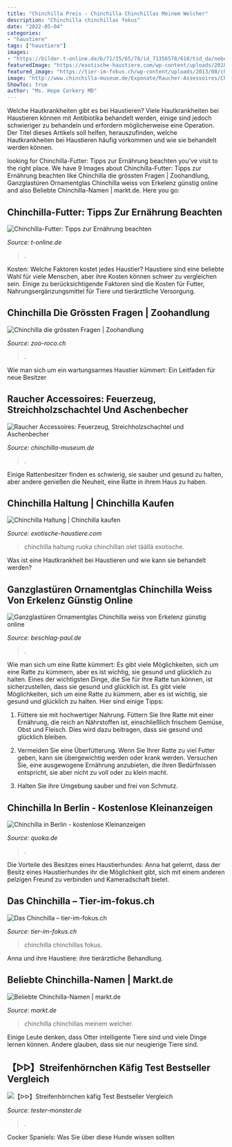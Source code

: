 ```yaml
---
title: "Chinchilla Preis - Chinchilla Chinchillas Meinem Welcher"
description: "Chinchilla chinchillas fokus"
date: "2022-05-04"
categories:
- "haustiere"
tags: ["haustiere"]
images:
- "https://bilder.t-online.de/b/71/35/65/78/id_71356578/610/tid_da/neben-dem-passenden-futter-brauchen-chinchillas-frisches-wasser-am-besten-aus-einer-trinkflasche-wo-es-nicht-verschmutzt-wird.jpg"
featuredImage: "https://exotische-haustiere.com/wp-content/uploads/2018/10/Chinchilla-online-kaufen-e1539385266187.jpg"
featured_image: "https://tier-im-fokus.ch/wp-content/uploads/2013/08/chinchilla-1200x630-c-center.jpg"
image: "http://www.chinchilla-museum.de/Exponate/Raucher-Assessoires/Chinchilla-Matchbox-02.jpg"
ShowToc: true
author: "Ms. Hope Corkery MD"
---
```



Welche Hautkrankheiten gibt es bei Haustieren?
Viele Hautkrankheiten bei Haustieren können mit Antibiotika behandelt werden, einige sind jedoch schwieriger zu behandeln und erfordern möglicherweise eine Operation. Der Titel dieses Artikels soll helfen, herauszufinden, welche Hautkrankheiten bei Haustieren häufig vorkommen und wie sie behandelt werden können.

	

		
looking for Chinchilla-Futter: Tipps zur Ernährung beachten you've visit to the right place. We have 9 Images about Chinchilla-Futter: Tipps zur Ernährung beachten like Chinchilla die grössten Fragen | Zoohandlung, Ganzglastüren Ornamentglas Chinchilla weiss von Erkelenz günstig online and also Beliebte Chinchilla-Namen | markt.de. Here you go:
		
    
## Chinchilla-Futter: Tipps Zur Ernährung Beachten

<img loading=lazy src="https://bilder.t-online.de/b/71/35/65/78/id_71356578/610/tid_da/neben-dem-passenden-futter-brauchen-chinchillas-frisches-wasser-am-besten-aus-einer-trinkflasche-wo-es-nicht-verschmutzt-wird.jpg" onerror="this.onerror=null;this.src='https://tse2.mm.bing.net/th?id=OIP.bOYy31LW2OO00F7VDhgQ7wHaEK&amp;pid=15.1';" alt="Chinchilla-Futter: Tipps zur Ernährung beachten">

_Source: t-online.de_

>. 

	

Kosten: Welche Faktoren kostet jedes Haustier?
Haustiere sind eine beliebte Wahl für viele Menschen, aber ihre Kosten können schwer zu vergleichen sein. Einige zu berücksichtigende Faktoren sind die Kosten für Futter, Nahrungsergänzungsmittel für Tiere und tierärztliche Versorgung.

    
## Chinchilla Die Grössten Fragen | Zoohandlung

<img loading=lazy src="https://www.zoo-roco.ch/news/wp-content/uploads/Chinchilla-facebook.jpg" onerror="this.onerror=null;this.src='https://tse1.mm.bing.net/th?id=OIP.UdT0DnPDqEBj5fl5owwgkQHaJ4&amp;pid=15.1';" alt="Chinchilla die grössten Fragen | Zoohandlung">

_Source: zoo-roco.ch_

>. 

	

Wie man sich um ein wartungsarmes Haustier kümmert: Ein Leitfaden für neue Besitzer

    
## Raucher Accessoires: Feuerzeug, Streichholzschachtel Und Aschenbecher

<img loading=lazy src="http://www.chinchilla-museum.de/Exponate/Raucher-Assessoires/Chinchilla-Matchbox-02.jpg" onerror="this.onerror=null;this.src='https://tse3.mm.bing.net/th?id=OIP.uVl5oVijMpe9BZabcng8ewAAAA&amp;pid=15.1';" alt="Raucher Accessoires: Feuerzeug, Streichholzschachtel und Aschenbecher">

_Source: chinchilla-museum.de_

>. 

	

Einige Rattenbesitzer finden es schwierig, sie sauber und gesund zu halten, aber andere genießen die Neuheit, eine Ratte in ihrem Haus zu haben.

    
## Chinchilla Haltung | Chinchilla Kaufen

<img loading=lazy src="https://exotische-haustiere.com/wp-content/uploads/2018/10/Chinchilla-online-kaufen-e1539385266187.jpg" onerror="this.onerror=null;this.src='https://tse2.mm.bing.net/th?id=OIP.E4UVnNak7ZUg4oug_d78WAHaDP&amp;pid=15.1';" alt="Chinchilla Haltung | Chinchilla kaufen">

_Source: exotische-haustiere.com_

>chinchilla haltung ruoka chinchillan olet täällä exotische. 

	

Was ist eine Hautkrankheit bei Haustieren und wie kann sie behandelt werden?

    
## Ganzglastüren Ornamentglas Chinchilla Weiss Von Erkelenz Günstig Online

<img loading=lazy src="http://www.beschlag-paul.de/images/product_images/popup_images/ganzglastuer-chinchilla-weiss-0_3949.jpg" onerror="this.onerror=null;this.src='https://tse2.mm.bing.net/th?id=OIP.M5iGCYvNW0KQLroZFyYoVwHaL-&amp;pid=15.1';" alt="Ganzglastüren Ornamentglas Chinchilla weiss von Erkelenz günstig online">

_Source: beschlag-paul.de_

>. 

	

Wie man sich um eine Ratte kümmert: Es gibt viele Möglichkeiten, sich um eine Ratte zu kümmern, aber es ist wichtig, sie gesund und glücklich zu halten.
Eines der wichtigsten Dinge, die Sie für Ihre Ratte tun können, ist sicherzustellen, dass sie gesund und glücklich ist. Es gibt viele Möglichkeiten, sich um eine Ratte zu kümmern, aber es ist wichtig, sie gesund und glücklich zu halten. Hier sind einige Tipps:
1. Füttere sie mit hochwertiger Nahrung. Füttern Sie Ihre Ratte mit einer Ernährung, die reich an Nährstoffen ist, einschließlich frischem Gemüse, Obst und Fleisch. Dies wird dazu beitragen, dass sie gesund und glücklich bleiben.

2. Vermeiden Sie eine Überfütterung. Wenn Sie Ihrer Ratte zu viel Futter geben, kann sie übergewichtig werden oder krank werden. Versuchen Sie, eine ausgewogene Ernährung anzubieten, die ihren Bedürfnissen entspricht, sie aber nicht zu voll oder zu klein macht.

3. Halten Sie ihre Umgebung sauber und frei von Schmutz.

    
## Chinchilla In Berlin - Kostenlose Kleinanzeigen

<img loading=lazy src="https://pic0.qimage.de/52/21/15/s239152152.jpg" onerror="this.onerror=null;this.src='https://tse3.mm.bing.net/th?id=OIP.qClUQN7LfmPRS9Fy9UmkrgAAAA&amp;pid=15.1';" alt="Chinchilla in Berlin - kostenlose Kleinanzeigen">

_Source: quoka.de_

>. 

	

Die Vorteile des Besitzes eines Haustierhundes: Anna hat gelernt, dass der Besitz eines Haustierhundes ihr die Möglichkeit gibt, sich mit einem anderen pelzigen Freund zu verbinden und Kameradschaft bietet.

    
## Das Chinchilla – Tier-im-fokus.ch

<img loading=lazy src="https://tier-im-fokus.ch/wp-content/uploads/2013/08/chinchilla-1200x630-c-center.jpg" onerror="this.onerror=null;this.src='https://tse2.mm.bing.net/th?id=OIP.HwZOQpjD0r57JswWj7UHyAHaD4&amp;pid=15.1';" alt="Das Chinchilla – tier-im-fokus.ch">

_Source: tier-im-fokus.ch_

>chinchilla chinchillas fokus. 

	

Anna und ihre Haustiere: ihre tierärztliche Behandlung.

    
## Beliebte Chinchilla-Namen | Markt.de

<img loading=lazy src="https://bilder.markt.de/images/cms/tiere/chinchilla_gross.jpg" onerror="this.onerror=null;this.src='https://tse2.mm.bing.net/th?id=OIP.M7JrKBWnGHtPE1HEHbQ1bgHaE8&amp;pid=15.1';" alt="Beliebte Chinchilla-Namen | markt.de">

_Source: markt.de_

>chinchilla chinchillas meinem welcher. 

	

Einige Leute denken, dass Otter intelligente Tiere sind und viele Dinge lernen können. Andere glauben, dass sie nur neugierige Tiere sind.

    
## 【ᐅᐅ】Streifenhörnchen Käfig Test Bestseller Vergleich

<img loading=lazy src="https://images-na.ssl-images-amazon.com/images/I/91CuyYFnMsL._SY741_.jpg" onerror="this.onerror=null;this.src='https://tse2.mm.bing.net/th?id=OIP.wemzIA72ie2zayaavc9rYgHaJ3&amp;pid=15.1';" alt="【ᐅᐅ】Streifenhörnchen käfig Test Bestseller Vergleich">

_Source: tester-monster.de_

>. 

	

Cocker Spaniels: Was Sie über diese Hunde wissen sollten

